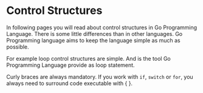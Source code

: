 # Control Structures

In following pages you will read about control structures in Go Programming Language. There is some little differences than in other languages. Go Programming language aims to keep the language simple as much as possible.

For example loop control structures are simple. And is the tool Go Programming Language provide as loop statement.

Curly braces are always mandatory. If you work with `if`, `switch` or `for`, you always need to surround code executable with { }.